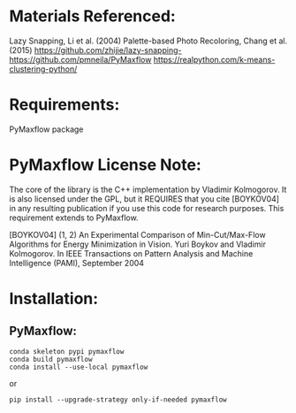 # Materials Referenced:
Lazy Snapping, Li et al. (2004)
Palette-based Photo Recoloring, Chang et al. (2015)
https://github.com/zhijie/lazy-snapping-
https://github.com/pmneila/PyMaxflow
https://realpython.com/k-means-clustering-python/


# Requirements:
PyMaxflow package


# PyMaxflow License Note:

The core of the library is the C++ implementation by Vladimir Kolmogorov. It is also licensed under the GPL, but it REQUIRES that you cite [BOYKOV04] in any resulting publication if you use this code for research purposes. This requirement extends to PyMaxflow. 

[BOYKOV04] (1, 2) An Experimental Comparison of Min-Cut/Max-Flow Algorithms for Energy Minimization in Vision. Yuri Boykov and Vladimir Kolmogorov. In IEEE Transactions on Pattern Analysis and Machine Intelligence (PAMI), September 2004


# Installation:

## PyMaxflow:
```
conda skeleton pypi pymaxflow
conda build pymaxflow
conda install --use-local pymaxflow
```
or
```
pip install --upgrade-strategy only-if-needed pymaxflow
```
